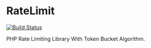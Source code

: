 # RateLimit
[![Build Status](https://travis-ci.org/codeages/rate-limiter.svg?branch=master)](https://travis-ci.org/codeages/rate-limiter)

PHP Rate Limiting Library With Token Bucket Algorithm.

